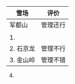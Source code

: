 | 雪场  | 评价   |
| --- | ---- |
| 军都山 | 管理还行 |
|     |      |
1.  |  | 雪道不多 | 雪服挺新
2. 石京龙 | 管理不行 | 雪道不多 | 雪服不新 | 中级道好玩
3. 金山岭 | 管理不错 | 雪道很长 | 雪道很好玩 | 雪可能不够粉
4. 